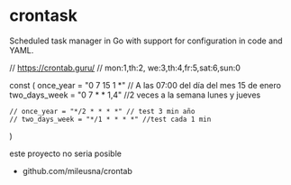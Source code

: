 # crontask

Scheduled task manager in Go with support for configuration in code and YAML.


// https://crontab.guru/
// mon:1,th:2, we:3,th:4,fr:5,sat:6,sun:0

const (
	once_year     = "0 7 15 1 *"  // A las 07:00 del día del mes 15 de enero
	two_days_week = "0 7 * * 1,4" //2 veces a la semana lunes y jueves

	// once_year = "*/2 * * * *" // test 3 min año
	// two_days_week = "*/1 * * * *" //test cada 1 min
)

este proyecto no seria posible
- github.com/mileusna/crontab